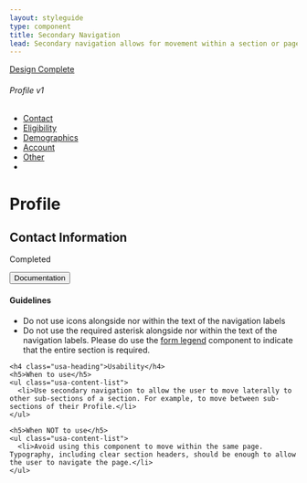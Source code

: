 ```yaml
---
layout: styleguide
type: component
title: Secondary Navigation
lead: Secondary navigation allows for movement within a section or page.
---
```


<a href="{{ site.baseurl }}/getting-started/#maturity" class="usa-label maturity design_complete">
  Design Complete
</a>

<h6 class="usa-heading-alt">Profile v1</h6>
<div class="preview">
  <nav class="usajobs-nav-secondary" role="navigation" data-object="nav-secondary" data-target="#usajobs-nav-secondary-menu--profile">
    <div class="usajobs-nav-secondary__body" id="usajobs-menu-profile">
      <ul class="usajobs-nav-secondary__menu">
        <li class="usajobs-nav-secondary__container"> 
          <a class="usajobs-nav-secondary__item is-active" href="#contact">
            Contact
          </a>
        </li>
        <li class="usajobs-nav-secondary__container"> 
          <a class="usajobs-nav-secondary__item" href="#eligibility">
            Eligibility
          </a>
        </li>
        <li class="usajobs-nav-secondary__container"> 
          <a class="usajobs-nav-secondary__item" href="#demographics">
            Demographics
          </a>
        </li>
        <li class="usajobs-nav-secondary__container"> 
          <a class="usajobs-nav-secondary__item" href="#account">
            Account
          </a>
        </li>
        <li class="usajobs-nav-secondary__container"> 
          <a class="usajobs-nav-secondary__item" href="#other">
            Other
          </a>
        </li>
        <li class="usajobs-nav-secondary__container more is-hidden"> 
          <a class="usajobs-nav-secondary__more-toggle" href="#more" data-behavior="nav-secondary.toggle" data-target="#usajobs-nav-secondary-menu--profile"><i class="fa fa-plus"></i></a>
          <ul class="usajobs-nav-secondary__more-container" id="usajobs-nav-secondary-menu--profile" data-state="is-closed">
          </ul>
        </li>
      </ul>
    </div>
  </nav>
  <div class="content">
    <h1>Profile</h1>
    <h2>Contact Information</h2>
    <p><span class="fa fa-check-circle"></span> Completed</p>
  </div>
</div>

<div class="usa-accordion-bordered usa-accordion-docs">
  <button class="usa-button-unstyled usa-accordion-button"
      aria-expanded="true" aria-controls="collapsible-0">
    Documentation
  </button>
  <div id="collapsible-0" aria-hidden="false" class="usa-accordion-content">
    <h4 class="usa-heading">Guidelines</h4>
    <ul class="usa-content-list">
      <li>Do not use icons alongside nor within the text of the navigation labels</li>
      <li>Do not use the required asterisk alongside nor within the text of the navigation labels. Please do use the <a href="{{ site.baseurl }}/form-controls#usajobs-form-legend-documentation">form legend</a> component to indicate that the entire section is required.</li>
    </ul>

    <h4 class="usa-heading">Usability</h4>
    <h5>When to use</h5>
    <ul class="usa-content-list">
      <li>Use secondary navigation to allow the user to move laterally to other sub-sections of a section. For example, to move between sub-sections of their Profile.</li>
    </ul>

    <h5>When NOT to use</h5>
    <ul class="usa-content-list">
      <li>Avoid using this component to move within the same page. Typography, including clear section headers, should be enough to allow the user to navigate the page.</li> 
    </ul>
  </div>
</div>
